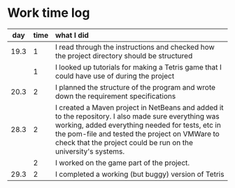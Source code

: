 # Work time log

| day | time | what I did  |
| :----:|:-----| :-----|
| 19.3 | 1    | I read through the instructions and checked how the project directory should be structured |
||1| I looked up tutorials for making a Tetris game that I could have use of during the project |
|20.3|2| I planned the structure of the program and wrote down the requirement specifications |
|28.3|2| I created a Maven project in NetBeans and added it to the repository. I also made sure everything was working, added everything needed for tests, etc in the pom-file and tested the project on VMWare to check that the project could be run on the university's systems. |
||2| I worked on the game part of the project. |
|29.3|2| I completed a working (but buggy) version of Tetris |